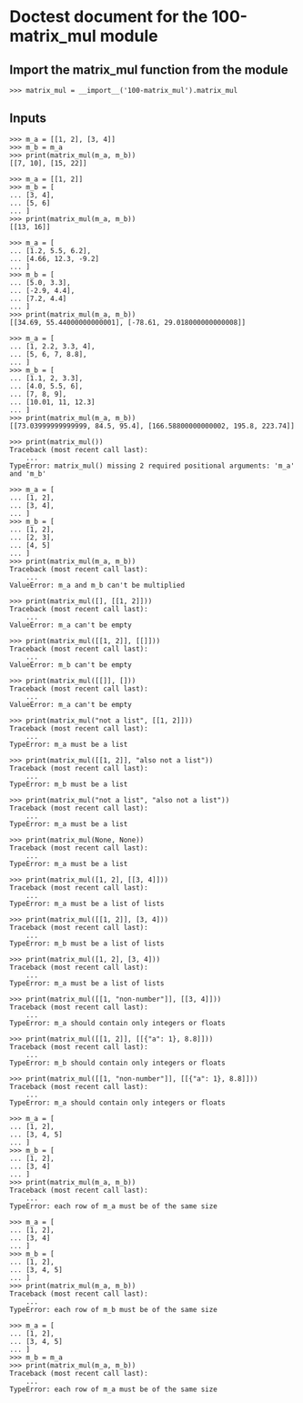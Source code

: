 # Doctest document for the 100-matrix_mul module

## Import the matrix_mul function from the module

    >>> matrix_mul = __import__('100-matrix_mul').matrix_mul

## Inputs

    >>> m_a = [[1, 2], [3, 4]]
    >>> m_b = m_a
    >>> print(matrix_mul(m_a, m_b))
    [[7, 10], [15, 22]]

    >>> m_a = [[1, 2]]
    >>> m_b = [
    ... [3, 4],
    ... [5, 6]
    ... ]
    >>> print(matrix_mul(m_a, m_b))
    [[13, 16]]

    >>> m_a = [
    ... [1.2, 5.5, 6.2],
    ... [4.66, 12.3, -9.2]
    ... ]
    >>> m_b = [
    ... [5.0, 3.3],
    ... [-2.9, 4.4],
    ... [7.2, 4.4]
    ... ]
    >>> print(matrix_mul(m_a, m_b))
    [[34.69, 55.44000000000001], [-78.61, 29.018000000000008]]

    >>> m_a = [
    ... [1, 2.2, 3.3, 4],
    ... [5, 6, 7, 8.8],
    ... ]
    >>> m_b = [
    ... [1.1, 2, 3.3],
    ... [4.0, 5.5, 6],
    ... [7, 8, 9],
    ... [10.01, 11, 12.3]
    ... ]
    >>> print(matrix_mul(m_a, m_b))
    [[73.03999999999999, 84.5, 95.4], [166.58800000000002, 195.8, 223.74]]

    >>> print(matrix_mul())
    Traceback (most recent call last):
        ...
    TypeError: matrix_mul() missing 2 required positional arguments: 'm_a' and 'm_b'

    >>> m_a = [
    ... [1, 2],
    ... [3, 4],
    ... ]
    >>> m_b = [
    ... [1, 2],
    ... [2, 3],
    ... [4, 5]
    ... ]
    >>> print(matrix_mul(m_a, m_b))
    Traceback (most recent call last):
        ...
    ValueError: m_a and m_b can't be multiplied

    >>> print(matrix_mul([], [[1, 2]]))
    Traceback (most recent call last):
        ...
    ValueError: m_a can't be empty

    >>> print(matrix_mul([[1, 2]], [[]]))
    Traceback (most recent call last):
        ...
    ValueError: m_b can't be empty

    >>> print(matrix_mul([[]], []))
    Traceback (most recent call last):
        ...
    ValueError: m_a can't be empty

    >>> print(matrix_mul("not a list", [[1, 2]]))
    Traceback (most recent call last):
        ...
    TypeError: m_a must be a list

    >>> print(matrix_mul([[1, 2]], "also not a list"))
    Traceback (most recent call last):
        ...
    TypeError: m_b must be a list

    >>> print(matrix_mul("not a list", "also not a list"))
    Traceback (most recent call last):
        ...
    TypeError: m_a must be a list

    >>> print(matrix_mul(None, None))
    Traceback (most recent call last):
        ...
    TypeError: m_a must be a list

    >>> print(matrix_mul([1, 2], [[3, 4]]))
    Traceback (most recent call last):
        ...
    TypeError: m_a must be a list of lists

    >>> print(matrix_mul([[1, 2]], [3, 4]))
    Traceback (most recent call last):
        ...
    TypeError: m_b must be a list of lists

    >>> print(matrix_mul([1, 2], [3, 4]))
    Traceback (most recent call last):
        ...
    TypeError: m_a must be a list of lists

    >>> print(matrix_mul([[1, "non-number"]], [[3, 4]]))
    Traceback (most recent call last):
        ...
    TypeError: m_a should contain only integers or floats

    >>> print(matrix_mul([[1, 2]], [[{"a": 1}, 8.8]]))
    Traceback (most recent call last):
        ...
    TypeError: m_b should contain only integers or floats

    >>> print(matrix_mul([[1, "non-number"]], [[{"a": 1}, 8.8]]))
    Traceback (most recent call last):
        ...
    TypeError: m_a should contain only integers or floats

    >>> m_a = [
    ... [1, 2],
    ... [3, 4, 5]
    ... ]
    >>> m_b = [
    ... [1, 2],
    ... [3, 4]
    ... ]
    >>> print(matrix_mul(m_a, m_b))
    Traceback (most recent call last):
        ...
    TypeError: each row of m_a must be of the same size

    >>> m_a = [
    ... [1, 2],
    ... [3, 4]
    ... ]
    >>> m_b = [
    ... [1, 2],
    ... [3, 4, 5]
    ... ]
    >>> print(matrix_mul(m_a, m_b))
    Traceback (most recent call last):
        ...
    TypeError: each row of m_b must be of the same size

    >>> m_a = [
    ... [1, 2],
    ... [3, 4, 5]
    ... ]
    >>> m_b = m_a
    >>> print(matrix_mul(m_a, m_b))
    Traceback (most recent call last):
        ...
    TypeError: each row of m_a must be of the same size
